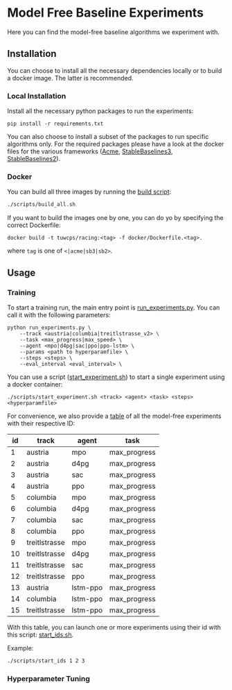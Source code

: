 # Model Free Baseline Experiments

Here you can find the model-free baseline algorithms we experiment with.

## Installation

You can choose to install all the necessary dependencies locally or to build a docker
image. The latter is recommended.

### Local Installation
Install all the necessary python packages to run the experiments:

```pip install -r requirements.txt```

You can also choose to install a subset of the packages to run specific algorithms
only. For the required packages please have a look at the docker files for the
various frameworks ([Acme](./docker/Dockerfile.acme), [StableBaselines3](./docker/Dockerfile.sb3), [StableBaselines2](./docker/Dockerfile.sb2)).

### Docker
You can build all three images by running the [build script](./scripts/build_all.sh):
```bash
./scripts/build_all.sh
```
If you want to build the images one by one, you can do yo by specifying the correct Dockerfile:
```shell
docker build -t tuwcps/racing:<tag> -f docker/Dockerfile.<tag>.
```

where `tag` is one of `<|acme|sb3|sb2>`.

## Usage

### Training

To start a training run, the main entry point is [run_experiments.py](./run_experiments.py).
You can call it with the following parameters:

```shell
python run_experiments.py \
    --track <austria|columbia|treitlstrasse_v2> \
    --task <max_progress|max_speed> \
    --agent <mpo|d4pg|sac|ppo|ppo-lstm> \
    --params <path to hyperparamfile> \ 
    --steps <steps> \
    --eval_interval <eval_interval> \
```

You can use a script ([start_experiment.sh](./scripts/start_experiment.sh)) to start a
single experiment using a docker container:

```shell
./scripts/start_experiment.sh <track> <agent> <task> <steps> <hyperparamfile>
```

For convenience, we also provide a [table](./experiments.csv) of all the model-free experiments with their
respective ID:

|id |track        |agent   |task        |
|---|-------------|--------|------------|
|1  |austria      |mpo     |max_progress|
|2  |austria      |d4pg    |max_progress|
|3  |austria      |sac     |max_progress|
|4  |austria      |ppo     |max_progress|
|5  |columbia     |mpo     |max_progress|
|6  |columbia     |d4pg    |max_progress|
|7  |columbia     |sac     |max_progress|
|8  |columbia     |ppo     |max_progress|
|9  |treitlstrasse|mpo     |max_progress|
|10 |treitlstrasse|d4pg    |max_progress|
|11 |treitlstrasse|sac     |max_progress|
|12 |treitlstrasse|ppo     |max_progress|
|13 |austria      |lstm-ppo|max_progress|
|14 |columbia     |lstm-ppo|max_progress|
|15 |treitlstrasse|lstm-ppo|max_progress|

With this table, you can launch one or more experiments using their id with this script:
[start_ids.sh](./scripts/start_ids.sh).

Example:
```bash
./scripts/start_ids 1 2 3
```

### Hyperparameter Tuning

